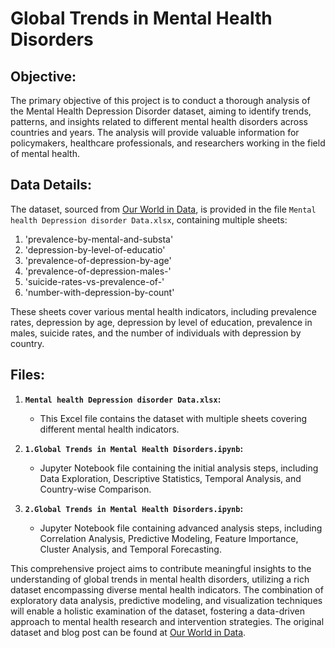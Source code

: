 # Global Trends in Mental Health Disorders

## Objective:

The primary objective of this project is to conduct a thorough analysis of the Mental Health Depression Disorder dataset, aiming to identify trends, patterns, and insights related to different mental health disorders across countries and years. The analysis will provide valuable information for policymakers, healthcare professionals, and researchers working in the field of mental health.

## Data Details:

The dataset, sourced from [Our World in Data](https://ourworldindata.org/), is provided in the file `Mental health Depression disorder Data.xlsx`, containing multiple sheets:

1. 'prevalence-by-mental-and-substa'
2. 'depression-by-level-of-educatio'
3. 'prevalence-of-depression-by-age'
4. 'prevalence-of-depression-males-'
5. 'suicide-rates-vs-prevalence-of-'
6. 'number-with-depression-by-count'

These sheets cover various mental health indicators, including prevalence rates, depression by age, depression by level of education, prevalence in males, suicide rates, and the number of individuals with depression by country.

## Files:

1. **`Mental health Depression disorder Data.xlsx`:**
    - This Excel file contains the dataset with multiple sheets covering different mental health indicators.

2. **`1.Global Trends in Mental Health Disorders.ipynb`:**
    - Jupyter Notebook file containing the initial analysis steps, including Data Exploration, Descriptive Statistics, Temporal Analysis, and Country-wise Comparison.

3. **`2.Global Trends in Mental Health Disorders.ipynb`:**
    - Jupyter Notebook file containing advanced analysis steps, including Correlation Analysis, Predictive Modeling, Feature Importance, Cluster Analysis, and Temporal Forecasting.

This comprehensive project aims to contribute meaningful insights to the understanding of global trends in mental health disorders, utilizing a rich dataset encompassing diverse mental health indicators. The combination of exploratory data analysis, predictive modeling, and visualization techniques will enable a holistic examination of the dataset, fostering a data-driven approach to mental health research and intervention strategies. The original dataset and blog post can be found at [Our World in Data](https://ourworldindata.org/mental-health#all-charts-preview).
